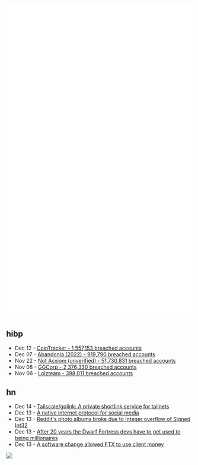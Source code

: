![Metrics](https://raw.githubusercontent.com/phixion/phixion/master/metrics.svg)

## hibp

<!--
for https://github.com/phixion/phixion/blob/main/.github/workflows/feeds.yml
-->
<!--START_SECTION:haveibeenpwnd-->
- Dec 12 - [CoinTracker - 1,557,153 breached accounts](https://haveibeenpwned.com/PwnedWebsites#CoinTracker)
- Dec 07 - [Abandonia (2022) - 919,790 breached accounts](https://haveibeenpwned.com/PwnedWebsites#Abandonia2022)
- Nov 22 - [Not Acxiom (unverified) - 51,730,831 breached accounts](https://haveibeenpwned.com/PwnedWebsites#NotAcxiom)
- Nov 08 - [GGCorp - 2,376,330 breached accounts](https://haveibeenpwned.com/PwnedWebsites#GGCorp)
- Nov 06 - [Lolzteam - 398,011 breached accounts](https://haveibeenpwned.com/PwnedWebsites#Lolzteam)
<!--END_SECTION:haveibeenpwnd-->

## hn

<!--
for https://github.com/phixion/phixion/blob/main/.github/workflows/feeds.yml
-->
<!--START_SECTION:hn-->
- Dec 14 - [Tailscale/golink: A private shortlink service for tailnets](https://github.com/tailscale/golink)
- Dec 13 - [A native internet protocol for social media](https://www.getrevue.co/profile/jackjack/issues/a-native-internet-protocol-for-social-media-1503112)
- Dec 13 - [Reddit's photo albums broke due to Integer overflow of Signed Int32](https://old.reddit.com/r/shittychangelog/comments/zl5gaz/here_at_reddit_we_believe_everything_is_better_in/)
- Dec 13 - [After 20 years the Dwarf Fortress devs have to get used to being millionaires](https://www.pcgamer.com/after-spending-20-years-simulating-reality-the-dwarf-fortress-devs-have-to-get-used-to-a-new-one-being-millionaires/)
- Dec 13 - [A software change allowed FTX to use client money](https://www.reuters.com/technology/how-secret-software-change-allowed-ftx-use-client-money-2022-12-13/)
<!--END_SECTION:hn-->

<!--
for https://yhype.me
-->
![](https://hit.yhype.me/github/profile?user_id=13013670)
